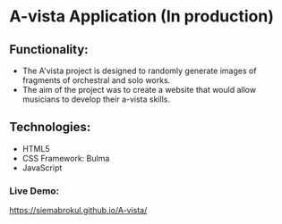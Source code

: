 # A-vista Application (In production)

## Functionality:
* The A'vista project is designed to randomly generate images of fragments of orchestral and solo works. 
* The aim of the project was to create a website that would allow musicians to develop their a-vista skills.


## Technologies:
* HTML5 
* CSS Framework: Bulma
* JavaScript


### Live Demo: 
https://siemabrokul.github.io/A-vista/



